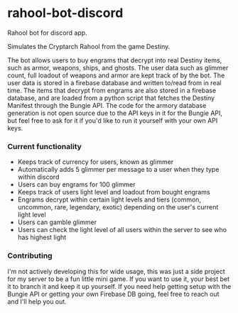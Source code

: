 # rahool-bot-discord
Rahool bot for discord app.

Simulates the Cryptarch Rahool from the game Destiny.

The bot allows users to buy engrams that decrypt into real Destiny items, such as armor, weapons, ships, and ghosts. The user data such as glimmer count,
full loadout of weapons and armor are kept track of by the bot. The user data is stored in a firebase database and written to/read from in real time. The items that decrypt from engrams
are also stored in a firebase database, and are loaded from a python script that fetches the Destiny Manifest through the Bungie API.
The code for the armory database generation is not open source due to the API keys in it for the Bungie API, but feel free to ask for it
if you'd like to run it yourself with your own API keys.

### Current functionality

* Keeps track of currency for users, known as glimmer
* Automatically adds 5 glimmer per message to a user when they type within discord
* Users can buy engrams for 100 glimmer
* Keeps track of users light level and loadout from bought engrams 
* Engrams decrypt within certain light levels and tiers (common, uncommon, rare, legendary, exotic) depending on the user's current light level
* Users can gamble glimmer
* Users can check the light level of all users within the server to see who has highest light


### Contributing

I'm not actively developing this for wide usage, this was just a side project for my server to be a fun little mini game. If you want to use it, your best bet it to branch it and keep it up yourself. If you need help getting setup with the Bungie API or getting your own Firebase DB going, feel free to reach out and I'll help you out.
